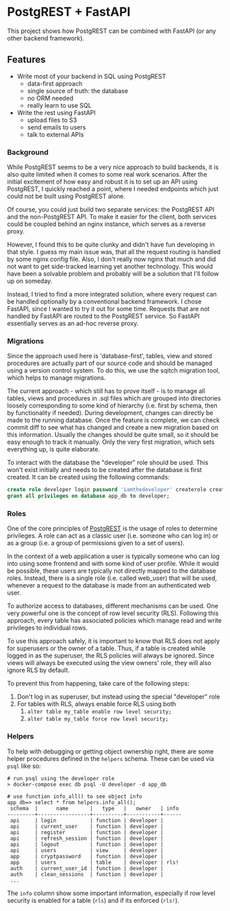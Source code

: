# PostgREST + FastAPI

This project shows how PostgREST can be combined with FastAPI (or any other
backend framework).

## Features

- Write most of your backend in SQL using PostgREST
    - data-first approach
    - single source of truth: the database
    - no ORM needed
    - really learn to use SQL
- Write the rest using FastAPI
    - upload files to S3
    - send emails to users
    - talk to external APIs

### Background

While PostgREST seems to be a very nice approach to build backends, it is also
quite limited when it comes to some real work scenarios. After the initial
excitement of how easy and robust it is to set up an API using PostgREST, I
quickly reached a point, where I needed endpoints which just could not be built
using PostgREST alone.

Of course, you could just build two separate services: the PostgREST API and the
non-PostgREST API. To make it easier for the client, both services could be
coupled behind an nginx instance, which serves as a reverse proxy.

However, I found this to be quite clunky and didn't have fun developing in that
style. I guess my main issue was, that all the request routing is handled by
some nginx config file. Also, I don't really now nginx that much and did not
want to get side-tracked learning yet another technology. This would have been a
solvable problem and probably will be a solution that I'll follow up on someday.

Instead, I tried to find a more integrated solution, where every request can be
handled optionally by a conventional backend framework. I chose FastAPI, since I
wanted to try it out for some time. Requests that are not handled by FastAPI are
routed to the PostgREST service. So FastAPI essentially serves as an ad-hoc
reverse proxy.

### Migrations

Since the approach used here is 'database-first', tables, view and stored
procedures are actually part of our source code and should be managed using a
version control system. To do this, we use the sqitch migration tool, which
helps to manage migrations.

The current approach - which still has to prove itself - is to manage all
tables, views and procedures in .sql files which are grouped into directories
loosely corresponding to some kind of hierarchy (i.e. first by schema, then by
functionality if needed). During development, changes can directly be made to
the running database. Once the feature is complete, we can check commit diff to
see what has changed and create a new migration based on this information.
Usually the changes should be quite small, so it should be easy enough to track
it manually. Only the very first migration, which sets everything up, is quite
elaborate.

To interact with the database the "developer" role should be used. This won't
exist initially and needs to be created after the database is first created. It
can be created using the following commands:

```sql
create role developer login password 'iamthedeveloper' createrole createdb;
grant all privileges on database app_db to developer;
```

### Roles

One of the core principles of [PostgREST](https://postgrest.org) is the usage of
roles to determine privileges. A role can act as a classic user (i.e. someone
who can log in) or as a group (i.e. a group of permissions given to a set of
users).

In the context of a web application a user is typically someone who can log into
using some frontend and with some kind of user profile. While it would be
possible, these users are typically not directly mapped to the database roles.
Instead, there is a single role (i.e. called web_user) that will be used,
whenever a request to the database is made from an authenticated web user.

To authorize access to databases, different mechanisms can be used. One very
powerful one is the concept of row level security (RLS). Following this
approach, every table has associated policies which manage read and write
privileges to individual rows.

To use this approach safely, it is important to know that RLS does not apply for
superusers or the owner of a table. Thus, if a table is created while logged in
as the superuser, the RLS policies will always be ignored. Since views will
always be executed using the view owners' role, they will also ignore RLS by
default.

To prevent this from happening, take care of the following steps:

1. Don't log in as superuser, but instead using the special "developer" role
2. For tables with RLS, always enable force RLS using both
    1. `alter table my_table enable row level security;`
    2. `alter table my_table force row level security;`

### Helpers

To help with debugging or getting object ownership right, there are some helper
procedures defined in the `helpers` schema. These can be used via `psql` like
so:

```text
# run psql using the developer role
> docker-compose exec db psql -U developer -d app_db

# use function info_all() to see object info
app_db=> select * from helpers.info_all();
 schema  |      name       |   type   |   owner   | info 
---------+-----------------+----------+-----------+------
 api     | login           | function | developer | 
 api     | current_user    | function | developer | 
 api     | register        | function | developer | 
 api     | refresh_session | function | developer | 
 api     | logout          | function | developer | 
 api     | users           | view     | developer | 
 app     | cryptpassword   | function | developer | 
 app     | users           | table    | developer | rls!
 auth    | current_user_id | function | developer | 
 auth    | clean_sessions  | function | developer | 
 ...
```

The `info` column show some important information, especially if row level
security is enabled for a table (`rls`) and if its enforced (`rls!`).